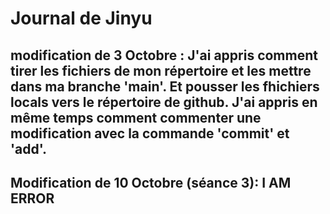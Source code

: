 # Journal de Jinyu
## modification de 3 Octobre : J'ai appris comment tirer les fichiers de mon répertoire et les mettre dans ma branche 'main'. Et pousser les fhichiers locals vers le répertoire de github. J'ai appris en même temps comment commenter une modification avec la commande 'commit' et 'add'. 

## Modification de 10 Octobre (séance 3): I AM ERROR 

